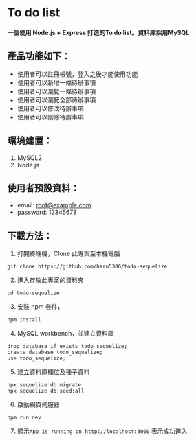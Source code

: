 # To do list
**一個使用 Node.js + Express 打造的To do list。資料庫採用MySQL**

## 產品功能如下：
 * 使用者可以註冊帳號，登入之後才能使用功能
 * 使用者可以新增一條待辦事項
 * 使用者可以瀏覽一條待辦事項
 * 使用者可以瀏覽全部待辦事項
 * 使用者可以修改待辦事項
 * 使用者可以刪除待辦事項


## 環境建置：
 1. MySQL2
 2. Node.js
 
## 使用者預設資料：
  * email: root@example.com
  * password: 12345678

## 下載方法：
 1. 打開終端機，Clone 此專案至本機電腦
 
```
git clone https://github.com/haru5386/todo-sequelize
```

2. 進入存放此專案的資料夾

```
cd todo-sequelize
```

3. 安裝 npm 套件，

```
npm install
```

4.  MySQL workbench，並建立資料庫

```
drop database if exists todo_sequelize;
create database todo_sequelize;
use todo_sequelize;
```

5. 建立資料庫欄位及種子資料

```
npx sequelize db:migrate
npx sequelize db:seed:all
```
6. 啟動網頁伺服器

```
npm run dev
```

7. 顯示`App is running on http://localhost:3000`
   表示成功進入
